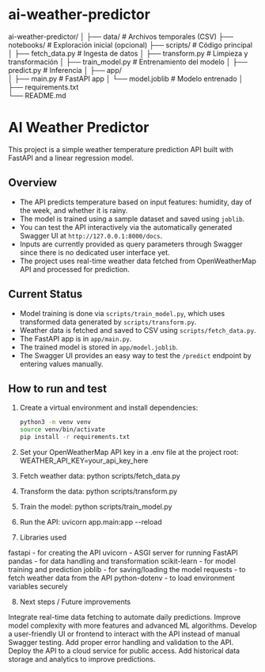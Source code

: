 # ai-weather-predictor
ai-weather-predictor/
│
├── data/                  # Archivos temporales (CSV)
├── notebooks/             # Exploración inicial (opcional)
├── scripts/               # Código principal
│   ├── fetch_data.py      # Ingesta de datos
│   ├── transform.py       # Limpieza y transformación
│   ├── train_model.py     # Entrenamiento del modelo
│   ├── predict.py         # Inferencia
│
├── app/                   
│   ├── main.py            # FastAPI app
│   └── model.joblib       # Modelo entrenado
│
├── requirements.txt       
└── README.md              

# AI Weather Predictor

This project is a simple weather temperature prediction API built with FastAPI and a linear regression model.

## Overview

- The API predicts temperature based on input features: humidity, day of the week, and whether it is rainy.
- The model is trained using a sample dataset and saved using `joblib`.
- You can test the API interactively via the automatically generated Swagger UI at `http://127.0.0.1:8000/docs`.
- Inputs are currently provided as query parameters through Swagger since there is no dedicated user interface yet.
- The project uses real-time weather data fetched from OpenWeatherMap API and processed for prediction.

## Current Status

- Model training is done via `scripts/train_model.py`, which uses transformed data generated by `scripts/transform.py`.
- Weather data is fetched and saved to CSV using `scripts/fetch_data.py`.
- The FastAPI app is in `app/main.py`.
- The trained model is stored in `app/model.joblib`.
- The Swagger UI provides an easy way to test the `/predict` endpoint by entering values manually.

## How to run and test

1. Create a virtual environment and install dependencies:

   ```bash
   python3 -m venv venv
   source venv/bin/activate
   pip install -r requirements.txt

2. Set your OpenWeatherMap API key in a .env file at the project root:
WEATHER_API_KEY=your_api_key_here

3. Fetch weather data:
python scripts/fetch_data.py

4. Transform the data:
python scripts/transform.py

5. Train the model:
python scripts/train_model.py

6. Run the API:
uvicorn app.main:app --reload

7. Libraries used

fastapi - for creating the API
uvicorn - ASGI server for running FastAPI
pandas - for data handling and transformation
scikit-learn - for model training and prediction
joblib - for saving/loading the model
requests - to fetch weather data from the API
python-dotenv - to load environment variables securely

8. Next steps / Future improvements

Integrate real-time data fetching to automate daily predictions.
Improve model complexity with more features and advanced ML algorithms.
Develop a user-friendly UI or frontend to interact with the API instead of manual Swagger testing.
Add proper error handling and validation to the API.
Deploy the API to a cloud service for public access.
Add historical data storage and analytics to improve predictions.